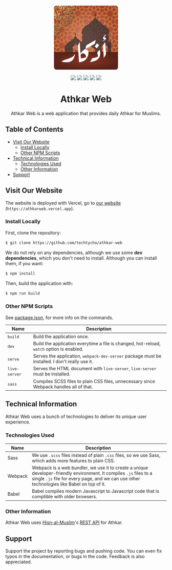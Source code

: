 <p align="center">
  <img 
    width="200"
    height="200"
    src="assets/branding/athkarweb/logo.png"
  />
</p>

<p align="center">
  <img src="https://img.shields.io/github/checks-status/techtycho/athkar-web/67ddc1d0dd8779a11693e1de64014adb43249860?label=build" />
  <img src="https://img.shields.io/badge/Maintained%3F-Yes-brightgreen" />
  <img src="https://img.shields.io/badge/Phase-Pre--alpha-orange" />
  <img src="https://img.shields.io/badge/Deployment-Vercel-informational" />
  <a href="https://athkarweb.vercel.app">
    <img src="https://img.shields.io/badge/Website-Link-success" />
  </a>
</p>

<h1 align="center">Athkar Web</h1>

<p align="center">
  Athkar Web is a web application that provides daily Athkar for Muslims.
<p>

## Table of Contents

- [Visit Our Website](#visit-our-website)
  - [Install Locally](#install-locally)
  - [Other NPM Scripts](#other-npm-scripts)
- [Technical Information](#technical-information)
  - [Technologies Used](#technologies-used)
  - [Other Information](#other-information)
- [Support](#support)

## Visit Our Website

The website is deployed with Vercel, go to [our website](https://athkarweb.vercel.app) (`https://athkarweb.vercel.app`).

### Install Locally

First, clone the repository:

```sh
$ git clone https://github.com/techtycho/athkar-web
```

We do not rely on any dependencies, although we use some **dev dependencies**, which you don't need to install. Although you can install them, if you want:

```sh
$ npm install
```

Then, build the application with:

```sh
$ npm run build
```

### Other NPM Scripts

See [package.json](package.json), for more info on the commands.

| Name          | Description                                                                                    |
| ------------- | ---------------------------------------------------------------------------------------------- |
| `build`       | Build the application once.                                                                    |
| `dev`         | Build the application everytime a file is changed, hot-reload, `watch` option is enabled.      |
| `serve`       | Serves the application, `webpack-dev-server` package must be installed. I don't really use it. |
| `live-server` | Serves the HTML document with `live-server`, `live-server` must be installed.                  |
| `sass`        | Compiles SCSS files to plain CSS files, unnecessary since Webpack handles all of that.         |

## Technical Information

Athkar Web uses a bunch of technologies to deliver its unique user experience.

### Technologies Used

| Name    | Description                                                                                                                                                                                                      |
| ------- | ---------------------------------------------------------------------------------------------------------------------------------------------------------------------------------------------------------------- |
| Sass    | We use `.scss` files instead of plain `.css` files, so we use Sass, which adds more features to plain CSS.                                                                                                       |
| Webpack | Webpack is a web bundler, we use it to create a unique developer-friendly environment. It compiles `.js` files to a single `.js` file for every page, and we can use other technologies like Babel on top of it. |
| Babel   | Babel compiles modern Javascript to Javascript code that is comptible with older browsers.                                                                                                                       |

### Other Information

Athkar Web uses [Hisn-al-Muslim](https://play.google.com/store/apps/details?id=com.hisn.almuslim&hl=en_US&gl=US)'s [REST API](http://hisnmuslim.com/api/husn.json) for Athkar.

## Support

Support the project by reporting bugs and pushing code. You can even fix typos in the documentation, or bugs in the code. Feedback is also appreciated.
